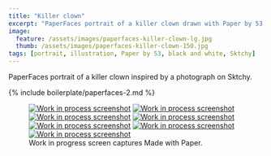 ```yaml
---
title: "Killer clown"
excerpt: "PaperFaces portrait of a killer clown drawn with Paper by 53 on an iPad."
image: 
  feature: /assets/images/paperfaces-killer-clown-lg.jpg
  thumb: /assets/images/paperfaces-killer-clown-150.jpg
tags: [portrait, illustration, Paper by 53, black and white, Sktchy]
---
```


PaperFaces portrait of a killer clown inspired by a photograph on Sktchy.

{% include boilerplate/paperfaces-2.md %}

<figure class="third">
  <a href="{{ site.url }}/assets/images/paperfaces-killer-clown-process-1-lg.jpg"><img src="{{ site.url }}/assets/images/paperfaces-killer-clown-process-1-600.jpg" alt="Work in process screenshot"></a>
  <a href="{{ site.url }}/assets/images/paperfaces-killer-clown-process-2-lg.jpg"><img src="{{ site.url }}/assets/images/paperfaces-killer-clown-process-2-600.jpg" alt="Work in process screenshot"></a>
  <a href="{{ site.url }}/assets/images/paperfaces-killer-clown-process-3-lg.jpg"><img src="{{ site.url }}/assets/images/paperfaces-killer-clown-process-3-600.jpg" alt="Work in process screenshot"></a>
  <a href="{{ site.url }}/assets/images/paperfaces-killer-clown-process-4-lg.jpg"><img src="{{ site.url }}/assets/images/paperfaces-killer-clown-process-4-600.jpg" alt="Work in process screenshot"></a>
  <a href="{{ site.url }}/assets/images/paperfaces-killer-clown-process-5-lg.jpg"><img src="{{ site.url }}/assets/images/paperfaces-killer-clown-process-5-600.jpg" alt="Work in process screenshot"></a>
  <a href="{{ site.url }}/assets/images/paperfaces-killer-clown-process-6-lg.jpg"><img src="{{ site.url }}/assets/images/paperfaces-killer-clown-process-6-600.jpg" alt="Work in process screenshot"></a>
  <a href="{{ site.url }}/assets/images/paperfaces-killer-clown-process-7-lg.jpg"><img src="{{ site.url }}/assets/images/paperfaces-killer-clown-process-7-600.jpg" alt="Work in process screenshot"></a>
  <figcaption>Work in progress screen captures Made with Paper.</figcaption>
</figure>
